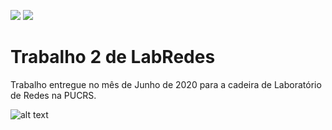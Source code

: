 ![](https://img.shields.io/badge/Status-Voando-brightgreen) 
![](https://img.shields.io/badge/Release-1.0-blue)



# Trabalho 2 de LabRedes

Trabalho entregue no mês de Junho de 2020 para a cadeira de Laboratório de Redes na PUCRS.

![alt text](https://vestibulares2020.com/wp-content/uploads/2019/03/vestibular-pucrs-2020.png)

